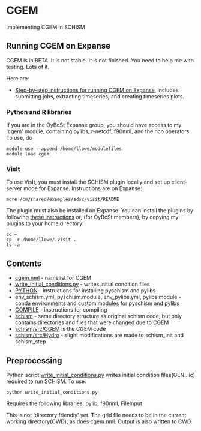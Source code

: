 # CGEM
Implementing CGEM in SCHISM

## Running CGEM on Expanse

CGEM is in BETA.  It is not stable.  It is not finished.  You need to help me with testing.  Lots of it.

Here are:
- [Step-by-step instructions for running CGEM on Expanse](TryCGEM.MD), includes submitting jobs, extracting timeseries, and creating timeseries plots.

### Python and R libraries

If you are in the OyBcSt Expanse group, you should have access to my 'cgem' module, containing pylibs, r-netcdf, f90nml, and the nco operators.  To use, do
```
module use --append /home/llowe/modulefiles
module load cgem
```

### VisIt

To use VisIt, you must install the SCHISM plugin locally and set up client-server mode for Expanse.  Instructions are on Expanse:
```
more /cm/shared/examples/sdsc/visit/README
```

The plugin must also be installed on Expanse.  You can install the plugins by following [these instructions](https://github.com/schism-dev/schism_visit_plugin/blob/master/install-expanse.md) or, (for OyBcSt members), by copying my plugins to your home directory:
```
cd ~
cp -r /home/llowe/.visit .
ls -a
```


## Contents
- [cgem.nml](cgem.nml) - namelist for CGEM
- [write_initial_conditions.py](write_initial_conditions.py) - writes initial condition files
- [PYTHON](PYTHON.MD) - instructions for installing pyschism and pylibs
- env_schism.yml, pyschism.module, env_pylibs.yml, pylibs.module - conda environments and custom modules for pyschism and pylibs
- [COMPILE](COMPILE.MD) - instructions for compiling
- [schism](schism) - same directory structure as original schism code, but only contains directories and files that were changed due to CGEM
- [schism/src/CGEM](schism/src/CGEM) is the CGEM code
- [schism/src/Hydro](schism/src/Hydro) - slight modifications are made to schism_init and schism_step

## Preprocessing
Python script [write_initial_conditions.py](write_initial_conditions.py) writes initial condition files(GEN...ic) required to run SCHISM.  To use:
```
python write_initial_conditions.py
```
Requires the following libraries: pylib, f90nml, FileInput

This is not 'directory friendly' yet.  The grid file needs to be in the current working directory(CWD), as does cgem.nml.  Output is also written to CWD.
